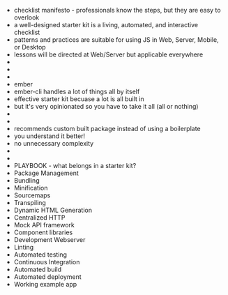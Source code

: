 * checklist manifesto - professionals know the steps, but they are easy to overlook
* a well-designed starter kit is a living, automated, and interactive checklist
* patterns and practices are suitable for using JS in Web, Server, Mobile, or Desktop
* lessons will be directed at Web/Server but applicable everywhere
*
*
*
* ember
* ember-cli handles a lot of things all by itself
* effective starter kit becuase a lot is all built in
* but it's very opinionated so you have to take it all (all or nothing)
*
*
* recommends custom built package instead of using a boilerplate
* you understand it better!
* no unnecessary complexity
*
*
* PLAYBOOK - what belongs in a starter kit?
* Package Management
* Bundling
* Minification
* Sourcemaps
* Transpiling
* Dynamic HTML Generation
* Centralized HTTP
* Mock API framework
* Component libraries
* Development Webserver
* Linting
* Automated testing
* Continuous Integration
* Automated build
* Automated deployment
* Working example app
